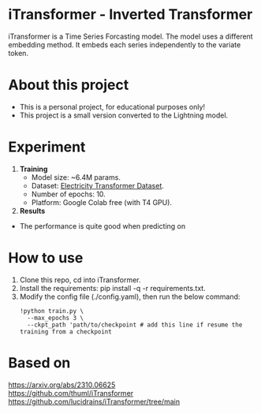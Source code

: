 # iTransformer - Inverted Transformer
iTransformer is a Time Series Forcasting model. The model uses a different embedding method. It embeds each series independently to the variate token.
# About this project
- This is a personal project, for educational purposes only!
- This project is a small version converted to the Lightning model.
# Experiment
1. **Training**
    - Model size: ~6.4M params.
    - Dataset: [Electricity Transformer Dataset](datasets/ETDataset/ETT-small/ETTm1.csv).
    - Number of epochs: 10.
    - Platform: Google Colab free (with T4 GPU).
2. **Results**
- The performance is quite good when predicting on 

# How to use
1. Clone this repo, cd into iTransformer.
2. Install the requirements: pip install -q -r requirements.txt.
3. Modify the config file (./config.yaml), then run the below command:
    ```
    !python train.py \
      --max_epochs 3 \
      --ckpt_path 'path/to/checkpoint # add this line if resume the training from a checkpoint
    ```
# Based on
https://arxiv.org/abs/2310.06625 \
https://github.com/thuml/iTransformer \
https://github.com/lucidrains/iTransformer/tree/main


